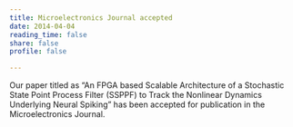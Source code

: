 ```yaml
---
title: Microelectronics Journal accepted
date: 2014-04-04
reading_time: false
share: false
profile: false

---
```



<!--more-->

Our paper titled as  “An FPGA based Scalable Architecture of a Stochastic State Point Process Filter (SSPPF) to Track the Nonlinear Dynamics Underlying Neural Spiking” has been accepted for publication in the Microelectronics Journal.